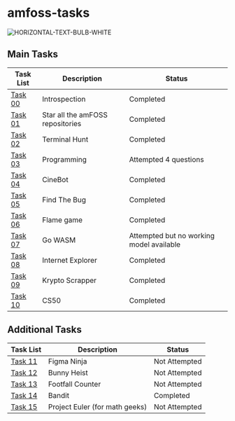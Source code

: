 # amfoss-tasks
![HORIZONTAL-TEXT-BULB-WHITE](https://user-images.githubusercontent.com/92297743/211163917-91ee7613-9857-470e-b7b1-f769e6f591f9.svg)


Main Tasks
-----------

| Task List | Description | Status |
|-----------|-------------|--------|
|[Task 00](/introspection)| Introspection | Completed |
|[Task 01](/task-1)|  Star all the amFOSS repositories | Completed |
|[Task 02](/task-2)|  Terminal Hunt  | Completed |
|[Task 03](/task-3)|  Programming  | Attempted 4 questions |
|[Task 04](/task-4)|  CineBot  | Completed |
|[Task 05](/task-5)|  Find The Bug  | Completed |
|[Task 06](/task-6)|   Flame game  | Completed |
|[Task 07](/task-7)|   Go WASM  | Attempted but no working model available |
|[Task 08](/task-8)|  Internet Explorer  | Completed |
|[Task 09](/task-9)|  Krypto Scrapper  | Completed |
|[Task 10](/task-10)|  CS50  | Completed |


Additional Tasks
----------------

| Task List | Description | Status |
|-----------|-------------|--------|
|[Task 11](/task-11)|  Figma Ninja  | Not Attempted |
|[Task 12](/task-12)|  Bunny Heist  | Not Attempted |
|[Task 13](/task-13)|  Footfall Counter  | Not Attempted |
|[Task 14](/task-14)|  Bandit  | Completed |
|[Task 15](/task-15)|   Project Euler (for math geeks)  | Not Attempted |
